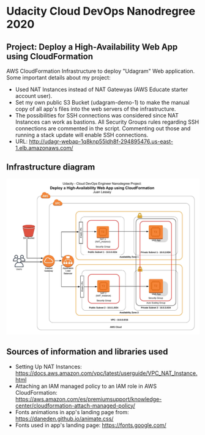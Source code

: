 # Udacity Cloud DevOps Nanodregree 2020
## Project: Deploy a High-Availability Web App using CloudFormation
AWS CloudFormation Infrastructure to deploy "Udagram" Web application.
Some important details about my project:
* Used NAT Instances instead of NAT Gatewyas (AWS Educate starter account user).
* Set my own public S3 Bucket (udagram-demo-1) to make the manual copy of all app's files into the web servers of the infrastructure.
* The possibilities for SSH connections was considered since NAT Instances can work as bastions. All Security Groups rules regarding SSH connections are commented in the script. Commenting out those and running a stack update will enable SSH connections.  
* URL: http://udagr-webap-1q8knp55ldh8f-294895476.us-east-1.elb.amazonaws.com/

## Infrastructure diagram
<img src="images/udagramInfra diagram.jpg">

## Sources of information and libraries used
* Setting Up NAT Instances: 
  https://docs.aws.amazon.com/vpc/latest/userguide/VPC_NAT_Instance.html
* Attaching an IAM managed policy to an IAM role in AWS CloudFormation: 
  https://aws.amazon.com/es/premiumsupport/knowledge-center/cloudformation-attach-managed-policy/
* Fonts animations in app's landing page from: https://daneden.github.io/animate.css/
* Fonts used in app's landing page: https://fonts.google.com/


